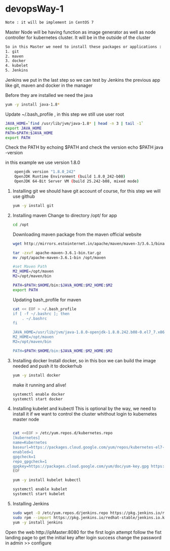 # devopsWay-1
```sh
Note : it will be implement in CentOS 7
```
Master Node will be having function as image generator as well as node controller for kubernetes cluster. It will be in the outside of the cluster
```sh
So in this Master we need to install these packages or applications :
1. git
2. maven
3. docker
4. kubelet
5. Jenkins
```

Jenkins we put in the last step so we can test by Jenkins the previous app like git, maven and docker in the manager

Before they are installed we need the java 

```sh
yum -y install java-1.8*
```

Update ~/.bash_profile , in this step we still use user root
``` sh
JAVA_HOME=`find /usr/lib/jvm/java-1.8* | head -n 3 | tail -1`
export JAVA_HOME
PATH=$PATH:$JAVA_HOME
export PATH
```
Check the PATH by echoing $PATH and check the version
echo $PATH
java -version

in this example we use version 1.8.0
```sh
    openjdk version "1.8.0_242"
    OpenJDK Runtime Environment (build 1.8.0_242-b08)
    OpenJDK 64-Bit Server VM (build 25.242-b08, mixed mode)
```

1. Installing git
    we should have git account of course, for this step we will use github

    ```sh
    yum -y install git
    ```

2. Installing maven
    Change to directory /opt/ for app
    ``` sh
    cd /opt
    ```
    
    Downloading maven package from the maven official website

    ```sh
    wget http://mirrors.estointernet.in/apache/maven/maven-3/3.6.1/binaries/apache-maven-3.6.1-bin.tar.gz

    tar -zxvf apache-maven-3.6.1-bin.tar.gz
    mv /opt/apache-maven-3.6.1-bin /opt/maven

    #set Maven Path
    M2_HOME=/opt/maven
    M2=/opt/maven/bin

    PATH=$PATH:$HOME/bin:$JAVA_HOME:$M2_HOME:$M2
    export PATH
    ```
    Updating bash_profile for maven 
    ```sh
    cat << EOF > ~/.bash_profile
    if [ -f ~/.bashrc ]; then
        . ~/.bashrc
    fi

    JAVA_HOME=/usr/lib/jvm/java-1.8.0-openjdk-1.8.0.242.b08-0.el7_7.x86_64
    M2_HOME=/opt/maven
    M2=/opt/maven/bin

    PATH=$PATH:$HOME/bin:$JAVA_HOME:$M2_HOME:$M2
    ```

3. Installing docker
    Install docker, so in this box we can build the image needed and push it to dockerhub
    ``` sh
    yum -y install docker
    ```
    make it running and alive! 
    ```sh
    systemctl enable docker
    systemctl start docker
    ```

4. Installing kubelet and kubectl
    This is optional by the way, we need to install it if we want to control the cluster whithout login to kubernetes master node
    ```sh

    cat <<EOF > /etc/yum.repos.d/kubernetes.repo
    [kubernetes]
    name=Kubernetes
    baseurl=https://packages.cloud.google.com/yum/repos/kubernetes-el7-x86_64
    enabled=1
    gpgcheck=1
    repo_gpgcheck=1
    gpgkey=https://packages.cloud.google.com/yum/doc/yum-key.gpg https://packages.cloud.google.com/yum/doc/rpm-package-key.gpg
    EOF
    ```
    ```sh
    yum -y install kubelet kubectl 

    systemctl enable kubelet
    systemctl start kubelet
    ```


5. Installing Jenkins
    ```sh
    sudo wget -O /etc/yum.repos.d/jenkins.repo https://pkg.jenkins.io/redhat-stable/jenkins.repo
    sudo rpm --import https://pkg.jenkins.io/redhat-stable/jenkins.io.key
    yum -y install jenkins
    ```
Open the web http://ipMaster:8080
for the first login attempt follow the fist landing page to get the initial key after login success change the password in admin >> configure




